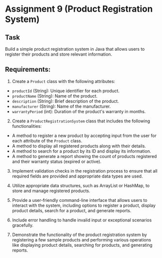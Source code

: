 # Assignment 9 (Product Registration System)

## Task
Build a simple product registration system in Java that allows users to register their products and store relevant information.

## Requirements:
1. Create a `Product` class with the following attributes:
- `productId` (String): Unique identifier for each product.
- `productName` (String): Name of the product.
- `description` (String): Brief description of the product.
- `manufacturer` (String): Name of the manufacturer.
- `warrantyPeriod` (int): Duration of the product's warranty in months.

2. Create a `ProductRegistrationSystem` class that includes the following functionalities:
- A method to register a new product by accepting input from the user for each attribute of the `Product` class.
- A method to display all registered products along with their details.
- A method to search for a product by its ID and display its information.
- A method to generate a report showing the count of products registered and their warranty status (expired or active).

3. Implement validation checks in the registration process to ensure that all required fields are provided and appropriate data types are used.

4. Utilize appropriate data structures, such as ArrayList or HashMap, to store and manage registered products.

5. Provide a user-friendly command-line interface that allows users to interact with the system, including options to register a product, display product details, search for a product, and generate reports.

6. Include error handling to handle invalid input or exceptional scenarios gracefully.

7. Demonstrate the functionality of the product registration system by registering a few sample products and performing various operations like displaying product details, searching for products, and generating reports.

